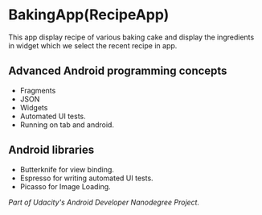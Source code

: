 BakingApp(RecipeApp)
====================
 This app display recipe of various baking cake and display the ingredients in widget which we select the recent recipe in app.

Advanced Android programming concepts
-------------------------------------
* Fragments
* JSON
* Widgets 
* Automated UI tests.
* Running on tab and android.

Android libraries
-----------------
* Butterknife for view binding.
* Espresso for writing automated UI tests.
* Picasso for Image Loading.

*Part of Udacity's Android Developer Nanodegree Project.*
